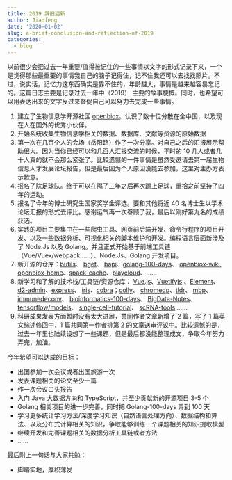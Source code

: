 ```yaml
---
title: 2019 辞旧迎新
author: Jianfeng
date: '2020-01-02'
slug: a-brief-conclusion-and-reflection-of-2019
categories:
  - blog
---
```


以前很少会把过去一年重要/值得被记住的一些事情以文字的形式记录下来，一个是觉得那些最重要的事情我自己的脑子记得住，记不住我还可以去找找照片。不过，说实话，记忆力这东西确实是靠不住的，年龄越大，事情是越来越容易忘记的。这篇日志主要是记录过去一年中（2019） 主要的故事梗概。同时，也希望可以用表达出来的文字反过来督促自己可以努力去完成一些事情。

1. 建立了生物信息学开源社区 [openbiox](https://github.com/openbiox)。认识了数十位分散在全中国，以及现在人在国外的优秀小伙伴。
2. 开始系统收集生物信息学相关的数据、数据库、文献等资源的原始数据
3. 第一次在几百个人的会场（岳阳路）作了一次分享。对自己之后的汇报展示帮助很大。因为当你已经可以和几百人汇报交流的时候，平时的 10 几人或者几十人真的就不会那么紧张了。比较遗憾的一件事情是虽然受邀请去第一届生物信息人才发展论坛报告，但是最后因为个人原因没能去参加，这里对主办方表示歉意。
4. 报名了院足球队。终于可以在隔了三年之后再次踢上足球，重拾之前坚持了四年的运动。
5. 报名了今年的博士研究生国家奖学金评选。要和其他将近 40 名博士生以学术论坛汇报的形式去评比。感谢运气再一次眷顾了我，最后以刚好第九名的成绩获选。
6. 实践的项目主要集中在一些爬虫工具、网页前后端开发、命令行程序的项目开发、以及一些数据分析、可视化相关的脚本维护和开发。编程语言层面新涉及了 Node.Js 以及 Golang。并且正式开始基于前端工具链（Vue/Vuex/webpack......）、Node.Js、Golang 开发项目。
7. 新开源的仓库：[butils](https://github.com/openbiox/butils)、 [bget](https://github.com/openbiox/bget)、 [bapi](https://github.com/openbiox/bapi)、[golang-100-days](https://github.com/openbiox/golang-100-days)、 [openbiox-wiki](https://github.com/openbiox/wiki), [openbiox-home](https://github.com/openbiox/openbiox)、[spack-cache](https://github.com/openbiox/spack-cache)、[playcloud](https://github.com/openbiox/playcloud)、......
8. 新学习和了解的技术栈/工具链/资源仓库： [Vue.js](https://cn.vuejs.org/)、[Vuetifyjs](https://vuetifyjs.com/zh-Hans/) 、[Element](https://element.eleme.io/)、[d2-admin](https://github.com/d2-projects/d2-admin)、[express](http://www.expressjs.com.cn/)、 [iris](https://github.com/kataras/iris)、[cobra](https://github.com/spf13/cobra)；[colly](https://github.com/gocolly/colly)、 [chromedp](https://github.com/chromedp/chromedp)、[tldr](https://github.com/tldr-pages/tldr)、 [mbp](https://github.com/vbauerster/mpb)、 [immunedeconv](https://github.com/icbi-lab/immunedeconv)、 [bioinformatics-100-days](https://github.com/openbiox/bioinformatics-100-days)、 [BigData-Notes](https://github.com/heibaiying/BigData-Notes)、 [tensorflow/models](https://github.com/tensorflow/models)、 [single-cell-tutorial](https://github.com/theislab/single-cell-tutorial)、 [scRNA-tools](https://github.com/Oshlack/scRNA-tools) ......
9. 科研成果发表方面暂时没有太大进展，共同作者文章新增了 2 篇，写了 1 篇英文综述修回中，1 篇共同第一作者排第 2 的文章送审评议中。比较遗憾的是，过去一年里也陆续设想了一些课题，但是最后都没能整理成文，争取今年努力弄完，加油。

今年希望可以达成的目标：

- 出国参加一次会议或者出国旅游一次
- 发表课题相关的论文至少一篇
- 作一次会议口头报告
- 入门 Java 大数据方向和 TypeScript，并至少贡献新的开源项目 3-5 个
- Golang 相关项目的进一步完善，同时把 Golang-100-days 弄到 100 天
- 学习更多统计学习方法/深度学习知识（自然语言处理方向）、数据结构和算法、以及分布式计算相关的知识，争取能够训练一个课题相关的知识提取模型
- 继续开发和完善课题相关的数据分析工具链或者方法
- ......

最后附上一句话与大家共勉：

- 脚踏实地，厚积薄发
